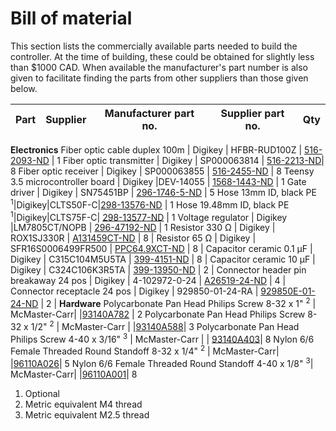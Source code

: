 # Bill of material

This section lists the commercially available parts needed to build the controller. At the time of building, these could be obtained for slightly less than $1000 CAD. When available the manufacturer's part number is also given to facilitate finding the parts from other suppliers than those given below.

Part | Supplier | Manufacturer part no. | Supplier part no. | Qty
-----|----------|-----------------------|-------------------|-
**Electronics**
Fiber optic cable duplex 100m  | Digikey | HFBR-RUD100Z | [516-2093-ND](https://www.digikey.ca/en/products/detail/broadcom-limited/HFBR-RUD100Z/1990491) | 1
Fiber optic transmitter | Digikey | SP000063814 | [516-2213-ND](https://www.digikey.ca/en/products/base-product/broadcom-limited/516/SP000063814/298985)| 8
Fiber optic receiver | Digikey | SP000063855 | [516-2455-ND](https://www.digikey.ca/en/products/base-product/broadcom-limited/516/SP000063855/298987) | 8
Teensy 3.5 microcontroller board | Digikey |DEV-14055 | [1568-1443-ND](https://www.digikey.ca/en/products/detail/sparkfun-electronics/DEV-14055/6235191)  | 1
Gate driver | Digikey | SN75451BP | [296-1746-5-ND](https://www.digikey.ca/en/products/detail/texas-instruments/SN75451BP/277392) | 5
Hose 13mm ID, black PE <sup>1</sup>|Digikey|CLTS50F-C|[298-13576-ND](https://www.digikey.ca/en/products/detail/panduit-corp/CLTS50F-C/4567741) | 1
Hose 19.48mm ID, black PE <sup>1</sup>|Digikey|CLTS75F-C|	[298-13577-ND](https://www.digikey.ca/en/products/detail/panduit-corp/CLTS75F-C/4567748) | 1
Voltage regulator | Digikey |LM7805CT/NOPB | [296-47192-ND](https://www.digikey.ca/en/products/detail/texas-instruments/LM7805CT-NOPB/3901929) | 1
Resistor 330 Ω | Digikey | ROX1SJ330R | 	[A131459CT-ND](https://www.digikey.ca/en/products/detail/te-connectivity-passive-product/ROX1SJ330R/8603589) | 8 |
Resistor 65 Ω | Digikey | SFR16S0006499FR500 | 	[PPC64.9XCT-ND](https://www.digikey.ca/en/products/detail/vishay-beyschlag-draloric-bc-components/SFR16S0006499FR500/594439) | 8 |
Capacitor ceramic 0.1 µF | Digikey | C315C104M5U5TA | 	[399-4151-ND](https://www.digikey.ca/en/products/detail/kemet/C315C104M5U5TA/817927) | 8 |
Capacitor ceramic 10 µF | Digikey | C324C106K3R5TA | 	[399-13950-ND](https://www.digikey.ca/en/products/detail/kemet/C324C106K3R5TA/6562361) | 2 |
Connector header pin breakaway 24 pos | Digikey | 4-102972-0-24 | 	[A26519-24-ND](https://www.digikey.ca/en/products/detail/te-connectivity-amp-connectors/4-102972-0-24/683577) | 4 |
Connector receptacle 24 pos | Digikey | 929850-01-24-RA | 	[929850E-01-24-ND](https://www.digikey.ca/en/products/detail/3m/929850-01-24-RA/1094205) | 2 |
**Hardware**
Polycarbonate Pan Head Philips Screw 8-32 x 1" <sup>2</sup> | McMaster-Carr| |[93140A782](https://www.mcmaster.com/93140A782) | 2
Polycarbonate Pan Head Philips Screw 8-32 x 1/2" <sup>2</sup> | McMaster-Carr | |[93140A588](https://www.mcmaster.com/93140A588)| 3
Polycarbonate Pan Head Philips Screw 4-40 x 3/16" <sup>3</sup> | McMaster-Carr | | [93140A403](https://www.mcmaster.com/93140A403)| 8
Nylon 6/6 Female Threaded Round Standoff 8-32 x 1/4" <sup>2</sup> | McMaster-Carr| |[96110A026](https://www.mcmaster.com/96110A026)| 5
Nylon 6/6 Female Threaded Round Standoff 4-40 x 1/8" <sup>3</sup>| McMaster-Carr| |[96110A001](https://www.mcmaster.com/96110A001)| 8

1. Optional
2. Metric equivalent M4 thread
3. Metric equivalent M2.5 thread
